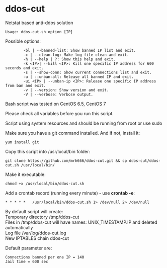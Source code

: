 ddos-cut
========

Netstat based anti-ddos solution
```
Usage: ddos-cut.sh option [IP]
```

Possible options:
```
		-bl | --banned-list: Show banned IP list and exit.
		-c | --clean-log: Make log file clean and exit.
		-h | --help | ?: Show this help and exit.
		-k <IP>| --kill <IP>: Kill one specific IP address for 600 seconds and exit.
		-s | --show-conn: Show current connections list and exit.
		-u | --unban-all: Release all banned IP and exit.
		-ui <IP> | --unban-ip <IP>: Release one specific IP address from ban and exit.
		-v | --version: Show version and exit.
		-V | --verbose: Verbose output.
```
Bash script was tested on CentOS 6.5, CentOS 7

Please check all variables before you run this script.

Script using system resources and should be running from root or use sudo

Make sure you have a git command installed. And if not, install it:
```
yum install git
```

Copy this script into /usr/local/bin folder:
```
git clone https://github.com/mrh666/ddos-cut.git && cp ddos-cut/ddos-cut.sh /usr/local/bin/
```

Make it executable: 
```
chmod +x /usr/local/bin/ddos-cut.sh
```

Add a crontab record (running every minute) - use <strong>crontab -e</strong>:
```
* * * * *	/usr/local/bin/ddos-cut.sh 1> /dev/null 2> /dev/null
```

By default script will create:<br />
Temporary directory /tmp/ddos-cut<br />
Files in /tmp/ddos-cut will have names: UNIX_TIMESTAMP.IP and deleted automatically<br />
Log file /var/log/ddos-cut.log<br />
New IPTABLES chain ddos-cut


Default parameter are:
```
Connections banned per one IP = 140
Jail time = 600 sec
```
